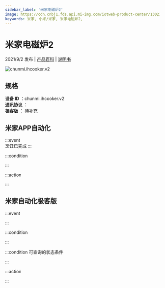 ```yaml
---
sidebar_label: '米家电磁炉2'
image: https://cdn.cnbj1.fds.api.mi-img.com/iotweb-product-center/13021f5d5b4c6d6301cae53a7c5d1cb1_拟物图.png?GalaxyAccessKeyId=AKVGLQWBOVIRQ3XLEW&Expires=9223372036854775807&Signature=9CRFZ4M61GZkEmtjZnNx0Wj/7u0=
keywords: 米家, 小米/米家, 米家电磁炉2, 
---
```

# 米家电磁炉2

2021/9/2 发布 | [产品百科](https://home.mi.com/webapp/content/baike/product/index.html?model=chunmi.ihcooker.v2/) | [说明书](https://home.mi.com/views/introduction.html?model=chunmi.ihcooker.v2&region=cn)

![chunmi.ihcooker.v2](https://cdn.cnbj1.fds.api.mi-img.com/iotweb-product-center/13021f5d5b4c6d6301cae53a7c5d1cb1_拟物图.png?GalaxyAccessKeyId=AKVGLQWBOVIRQ3XLEW&Expires=9223372036854775807&Signature=9CRFZ4M61GZkEmtjZnNx0Wj/7u0=)

## 规格  
> 
**设备 ID** ：chunmi.ihcooker.v2  
**通讯协议** ：  
**极客版**  ： 待补充 


## 米家APP自动化  

:::event  
烹饪已完成
:::

:::condition  

:::

:::action   

:::

## 米家自动化极客版  

:::event  

:::

:::condition  

:::

:::condition 可查询的状态条件  

:::

:::action  

:::

        
